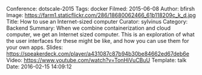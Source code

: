 Conference: dotscale-2015
Tags: docker
Filmed: 2015-06-08
Author: bfirsh
Image: https://farm1.staticflickr.com/286/18680062466_61b118209c_k_d.jpg
Title: How to use an Internet-sized computer
Curator: sylvinus
Category: Backend
Summary: When we combine containerization and cloud computer, we get an Internet sized computer. This is an exploration of what the user interfaces for these might be like, and how you can use them for your own apps.
Slides: https://speakerdeck.com/player/a431087c87b94b30be84662ed67deb6e
Video: https://www.youtube.com/watch?v=TonHiVuCBuU
Template: talk
Date: 2016-02-15 14:09:12